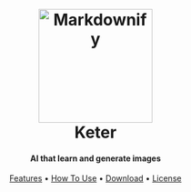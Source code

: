 <h1 align="center">
  <br>
  <a href="https://github.com/Shio7/Keter"><img src="https://raw.githubusercontent.com/Shio7/ScanI/main/assets/logo.png" alt="Markdownify" width="200"></a>
  <br>
  Keter
  <br>
</h1>
<h4 align="center">AI that learn and generate images</h4>
<p align="center">
  <a href="#features">Features</a> •
  <a href="#how-to-use">How To Use</a> •
  <a href="#download">Download</a> •
  <a href="#license">License</a>
</p>
